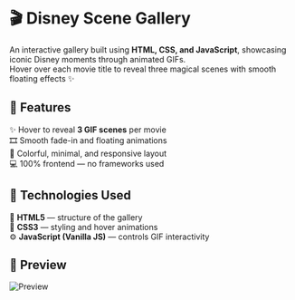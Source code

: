 # 🎬 Disney Scene Gallery  

An interactive gallery built using **HTML, CSS, and JavaScript**, showcasing iconic Disney moments through animated GIFs.  
Hover over each movie title to reveal three magical scenes with smooth floating effects ✨  

## 🚀 Features  
✨ Hover to reveal **3 GIF scenes** per movie  
🎞️ Smooth fade-in and floating animations  
🎨 Colorful, minimal, and responsive layout  
💻 100% frontend — no frameworks used  

## 🧩 Technologies Used  
🧱 **HTML5** — structure of the gallery  
💅 **CSS3** — styling and hover animations  
⚙️ **JavaScript (Vanilla JS)** — controls GIF interactivity  

## 🌈 Preview  
![Preview](https://github.com/user-attachments/assets/cbdd361a-0d23-4faa-b86d-f994c3c5050a)

